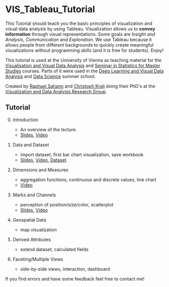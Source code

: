 # VIS_Tableau_Tutorial
This Tutorial should teach you the basic principles of visualization and visual data analysis by using Tableau. Visualization allows us to **convey information** through visual representations. Some goals are *Insight and Analysis*, *Communication* and *Exploration*. We use Tableau because it allows people from different backgrounds to quickly create meaningful visualizations without programming skills (and it is free for students). Enjoy!


This tutorial is used at the University of Vienna as teaching material for the [Visualisation and Visual Data Analysis](http://vda.univie.ac.at/Teaching/Vis/19w/schedule.html) and [Seminar in Statistics for Master Studies](https://ufind.univie.ac.at/en/course.html?lv=040222&semester=2020S) courses. Parts of it were used in the [Deep Learning and Visual Data Analysis](https://datascience.univie.ac.at/news-events/data-science-summer-school-uni-vienna-2018/) and [Data Science](https://datascience.univie.ac.at/news-events/detail-news/news/apply-for-data-science-summer-school-2019/?tx_news_pi1%5Bcontroller%5D=News&tx_news_pi1%5Baction%5D=detail&cHash=540a4cf17156c02bfd8de9010b16453a) summer school.

Created by [Raphael Sahann](https://ufind.univie.ac.at/de/person.html?id=48278) and [Christoph Kralj](https://ufind.univie.ac.at/de/person.html?id=58071) doing their PhD's at the [Visualization and Data Analysis Research Group](https://vda.cs.univie.ac.at/).


## Tutorial
0. Introduction
   - An overview of the lecture.
   - [Slides](pdfs/Intro.pdf), [Video](https://youtu.be/XbpDjCeJQIk)

1. Data and Dataset
   - import dataset, first bar chart visualization, save workbook
   - [Slides](pdfs/Data_and_Dataset.pdf), [Video](https://youtu.be/yaiqOr1yb3k), [Dataset](https://github.com/Christoph/Happiness-Teaching-Dataset)

2. Dimensions and Measures
   - aggregation functions, continuous and discrete values, line chart
   - [Video](https://youtu.be/CLWqJOM47ZU)

3. Marks and Channels
   - perception of position/size/color, scatterplot
   - [Slides](pdfs/Marks_and_Channels.pdf), [Video](https://youtu.be/nP2xlMrebt8)

4. Geospatial Data
   - map visualization
   <!-- - [Slides](pdfs/Intro.pdf), [Video](https://youtu.be/XbpDjCeJQIk) -->

5. Derived Attributes
   - extend dataset, calculated fields
   <!-- - [Slides](pdfs/Intro.pdf), [Video](https://youtu.be/XbpDjCeJQIk) -->

6. Faceting/Multiple Views
   - side-by-side views, interaction, dashboard
   <!-- - [Slides](pdfs/Intro.pdf), [Video](https://youtu.be/XbpDjCeJQIk) -->

If you find errors and have some feedback feel free to contact me!